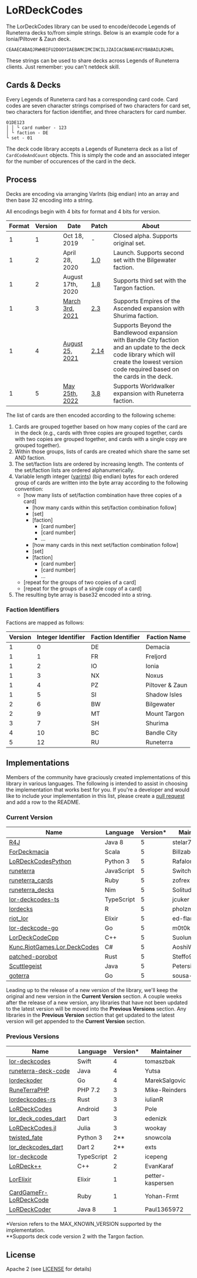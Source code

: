 ﻿LoRDeckCodes
============

The LorDeckCodes library can be used to encode/decode Legends of Runeterra decks to/from simple strings. Below is an example code for a Ionia/Piltover & Zaun deck.
```
CEAAECABAQJRWHBIFU2DOOYIAEBAMCIMCINCILJZAICACBANE4VCYBABAILR2HRL
```
These strings can be used to share decks across Legends of Runeterra clients. Just remember: you can't netdeck skill.

## Cards & Decks

Every Legends of Runeterra card has a corresponding card code. Card codes are seven character strings comprised of two characters for card set, two characters for faction identifier, and three characters for card number. 

```
01DE123
│ │ └ card number - 123
│ └ faction - DE
└ set - 01
```

The deck code library accepts a Legends of Runeterra deck as a list of `CardCodeAndCount` objects. This is simply the code and an associated integer for the number of occurences of the card in the deck.

## Process
Decks are encoding via arranging VarInts (big endian) into an array and then base 32 encoding into a string.

All encodings begin with 4 bits for format and 4 bits for version.

| Format | Version | Date | Patch | About |
| ------ | ------- | ---- | ----- | ----- |
| 1 | 1 | Oct 18, 2019 | - | Closed alpha. Supports original set. |
| 1 | 2 | April 28, 2020 | [1.0](https://playruneterra.com/en-us/news/patch-1-0-notes/) | Launch. Supports second set with the Bilgewater faction. |
| 1 | 2 | August 17th, 2020 | [1.8](https://playruneterra.com/en-us/news/patch-1-8-notes-call-of-the-mountain/) | Supports third set with the Targon faction. |
| 1 | 3 | [March 3rd, 2021](https://twitter.com/PlayRuneterra/status/1362446783645945858) | [2.3](https://playruneterra.com/en-us/news/game-updates/patch-2-3-0-notes/) | Supports Empires of the Ascended expansion with Shurima faction. |
| 1 | 4 | [August 25, 2021](https://twitter.com/PlayRuneterra/status/1425487172589604865) | [2.14](https://playruneterra.com/en-us/news/game-updates/patch-2-14-0-notes/) | Supports Beyond the Bandlewood expansion with Bandle City faction and an update to the deck code library which will create the lowest version code required based on the cards in the deck. |
| 1 | 5 | [May 25th, 2022](https://twitter.com/PlayRuneterra/status/1525151384328454145) | [3.8](https://playruneterra.com/en-us/news/game-updates/patch-3-8-0-notes/) | Supports Worldwalker expansion with Runeterra faction. |

The list of cards are then encoded according to the following scheme:

1. Cards are grouped together based on how many copies of the card are in the deck (e.g., cards with three copies are grouped together, cards with two copies are grouped together, and cards with a single copy are grouped together).
1. Within those groups, lists of cards are created which share the same set AND faction.
1. The set/faction lists are ordered by increasing length. The contents of the set/faction lists are ordered alphanumerically.
1. Variable length integer ([varints](https://en.wikipedia.org/wiki/Variable-length_quantity)) (big endian) bytes for each ordered group of cards are written into the byte array according to the following convention:
    * [how many lists of set/faction combination have three copies of a card]
      * [how many cards within this set/faction combination follow]
      * [set]
      * [faction]
        * [card number]
        * [card number]
        * ...
      * [how many cards in this next set/faction combination follow]
      * [set]
      * [faction]
        * [card number]
        * [card number]
        * ...
    * [repeat for the groups of two copies of a card]
    * [repeat for the groups of a single copy of a card]
1. The resulting byte array is base32 encoded into a string.


### Faction Identifiers
Factions are mapped as follows:

| Version | Integer Identifier | Faction Identifier | Faction Name |
| ----------------- | ------------------ | ------------------ | ------------ |
| 1 | 0 | DE | Demacia |
| 1 | 1 | FR | Freljord |
| 1 | 2 | IO | Ionia |
| 1 | 3 | NX | Noxus |
| 1 | 4 | PZ | Piltover & Zaun |
| 1 | 5 | SI | Shadow Isles |
| 2 | 6 | BW | Bilgewater |
| 2 | 9 | MT | Mount Targon |
| 3 | 7 | SH | Shurima |
| 4 | 10 | BC | Bandle City |
| 5 | 12 | RU | Runeterra |

## Implementations
Members of the community have graciously created implementations of this library in various languages. The following is intended to assist in choosing the implementation that works best for you. If you're a developer and would like to include your implementation in this list, please create a [pull request](https://github.com/RiotGames/LoRDeckCodes/pulls) and add a row to the README.

### Current Version

| Name                  | Language | Version* | Maintainer |
| --------------------- | -------- | -------- | ---------- |
| [R4J](https://github.com/stelar7/R4J) | Java 8 | 5 | stelar7 |
| [ForDeckmacia](https://github.com/Billzabob/ForDeckmacia) | Scala | 5 | Billzabob |
| [LoRDeckCodesPython](https://github.com/Rafalonso/LoRDeckCodesPython) | Python 3 | 5 | Rafalonso |
| [runeterra](https://github.com/SwitchbladeBot/runeterra) | JavaScript | 5 | SwitchbladeBot |
| [runeterra_cards](https://github.com/zofrex/runeterra_cards) | Ruby | 5 | zofrex |
| [runeterra_decks](https://github.com/SolitudeSF/runeterra_decks) | Nim | 5 | SolitudeSF |
| [lor-deckcodes-ts](https://github.com/jcuker/lor-deckcode-ts) | TypeScript | 5 | jcuker |
| [lordecks](https://github.com/pholzmgit/lordecks) | R | 5 | pholzmgit |
| [riot_lor](https://github.com/ed-flanagan/riot_lor) | Elixir | 5 | ed-flanagan |
| [lor-deckcode-go](https://github.com/m0t0k1ch1/lor-deckcode-go) | Go | 5 | m0t0k1ch1 |
| [LorDeckCodeCpp](https://github.com/Suolumi/LorDeckCodeCpp) | C++ | 5 | Suolumi |
| [Kunc.RiotGames.Lor.DeckCodes](https://github.com/AoshiW/Kunc.RiotGames) | C# | 5 | AoshiW |
| [patched-porobot](https://github.com/Steffo99/patched-porobot) | Rust | 5 | Steffo99 |
| [Scuttlegeist](https://github.com/Petersil1998/Scuttlegeist) | Java | 5 | Petersil1998 |
| [goterra](https://github.com/sousa-andre/goterra) | Go | 5 | sousa-andre |

Leading up to the release of a new version of the library, we'll keep the original and new version in the **Current Version** section. A couple weeks after the release of a new version, any libraries that have not been updated to the latest version will be moved into the **Previous Versions** section. Any libraries in the **Previous Version** section that get updated to the latest version will get appended to the **Current Version** section.

### Previous Versions

| Name                  | Language | Version* | Maintainer |
| --------------------- | -------- | -------- | ---------- |
| [lor-deckcodes](https://github.com/tomaszbak/lor-deckcodes) | Swift | 4 | tomaszbak |
| [runeterra-deck-code](https://github.com/Yutsa/runeterra-deck-code) | Java | 4 | Yutsa |
| [lordeckoder](https://github.com/MarekSalgovic/lordeckoder) | Go | 4 | MarekSalgovic |
| [RuneTerraPHP](https://github.com/mike-reinders/runeterra-php) | PHP 7.2 | 3 | Mike-Reinders |
| [lordeckcodes-rs](https://github.com/iulianR/lordeckcodes-rs) | Rust | 3 | iulianR |
| [LoRDeckCodes](https://github.com/Pole458/LoRDeckCodesAndroid) | Android | 3 | Pole |
| [lor_deck_codes_dart](https://github.com/edenizk/lor_deck_codes_dart) | Dart | 3 | edenizk |
| [LoRDeckCodes.jl](https://github.com/wookay/LoRDeckCodes.jl) | Julia | 3 | wookay |
| [twisted_fate](https://github.com/snowcola/twisted_fate) | Python 3 | 2** | snowcola |
| [lor_deckcodes_dart](https://github.com/exts/lor_deckcodes_dart) | Dart 2 | 2** | exts |
| [lor-deckcode](https://github.com/icepeng/lor-deckcode) | TypeScript | 2 | icepeng |
| [LoRDeck++](https://github.com/EvanKaraf/LoRDeckpp) | C++ | 2 | EvanKaraf |
| [LorElixir](https://github.com/petter-kaspersen/lor-deck-codes-elixir) | Elixir | 1 | petter-kaspersen |
| [CardGameFr-LoRDeckCode](https://github.com/Yohan-Frmt/CardGameFr-LoRDeckCode) | Ruby | 1 | Yohan-Frmt |
| [LoRDeckCoder](https://github.com/Paul1365972/LoRDeckCoder) | Java 8 | 1 | Paul1365972 |

*Version refers to the MAX_KNOWN_VERSION supported by the implementation.  
**Supports deck code version 2 with the Targon faction.

## License
Apache 2 (see [LICENSE](/LICENSE.txt) for details)
